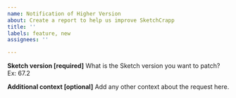 ```yaml
---
name: Notification of Higher Version
about: Create a report to help us improve SketchCrapp
title: ''
labels: feature, new
assignees: ''

---
```


**Sketch version [required]**
What is the Sketch version you want to patch?
Ex: 67.2

**Additional context [optional]**
Add any other context about the request here.
